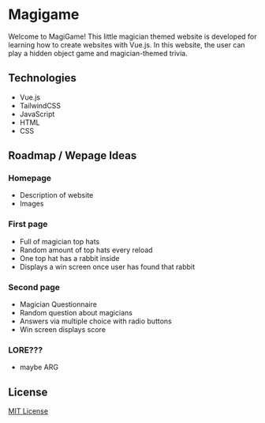 # Magigame

Welcome to MagiGame! This little magician themed website is developed for learning how to create websites with Vue.js. In this website, the user can play a hidden object game and magician-themed trivia.

## Technologies

- Vue.js
- TailwindCSS
- JavaScript
- HTML
- CSS

## Roadmap / Wepage Ideas

### Homepage

- Description of website
- Images

### First page

- Full of magician top hats
- Random amount of top hats every reload
- One top hat has a rabbit inside
- Displays a win screen once user has found that rabbit

### Second page

- Magician Questionnaire
- Random question about magicians
- Answers via multiple choice with radio buttons
- Win screen displays score

### LORE???

- maybe ARG

## License
[MIT License](https://github.com/WeiJian123-tech/MagiGame/blob/main/LICENSE)
